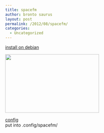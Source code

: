 ```yaml
---
title: spacefm
author: bronto saurus
layout: post
permalink: /2012/08/spacefm/
categories:
  - Uncategorized
---
```

<a href="http://igurublog.wordpress.com/downloads/ppa/" title="debian" target="_blank">install on debian</a>

[<img src="http://brontosaurusrex.69.mu/wp-content/uploads/2012/08/spacefm-300x187.png" alt="" title="spacefm" width="300" height="187" class="aligncenter size-medium wp-image-2336" />][1]

[config][2]  
put into .config/spacefm/

 [1]: http://brontosaurusrex.69.mu/wp-content/uploads/2012/08/spacefm.png
 [2]: http://brontosaurusrex.69.mu/wp-content/uploads/2012/08/session.txt